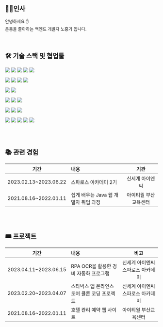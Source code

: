 🙋‍♀인사
---
안녕하세요 ✋ <br>
운동을 졸아하는 백엔드 개발자 노홍기 입니다.<br>
<br><br>

🛠️ 기술 스택 및 협업툴
---
<img src="https://img.shields.io/badge/JAVA-007396?style=for-the-badge&logo=java&logoColor=white"> <img src="https://img.shields.io/badge/Spring-6DB33F?style=for-the-badge&logo=Spring&logoColor=white"> <img src="https://img.shields.io/badge/Spring boot-6DB33F?style=for-the-badge&logo=springboot&logoColor=white"> <img src="https://img.shields.io/badge/Spring Security-6DB33F?style=for-the-badge&logo=SpringSecurity&logoColor=white"> <img src="https://img.shields.io/badge/gradle-02303A?style=for-the-badge&logo=gradle&logoColor=white">

<img src="https://img.shields.io/badge/Mysql-4479A1?style=for-the-badge&logo=Mysql&logoColor=white"> <img src="https://img.shields.io/badge/PostgreSQL-4169E1?style=for-the-badge&logo=Postgresql&logoColor=white"> <img src="https://img.shields.io/badge/Redis-DC382D?style=for-the-badge&logo=Redis&logoColor=white"> <img src="https://img.shields.io/badge/JPA-grey?style=for-the-badge&logo=JAP&logoColor=white"> 

<img src="https://img.shields.io/badge/JSON Web Tokens-000000?style=for-the-badge&logo=Json Web Tokens&logoColor=white"> <img src="https://img.shields.io/badge/Apache Kafka-231F20?style=for-the-badge&logo=Apache Kafka&logoColor=white">   

<img src="https://img.shields.io/badge/Docker-2496ED?style=for-the-badge&logo=Docker&logoColor=white"> <img src="https://img.shields.io/badge/Prometheus-E6522C?style=for-the-badge&logo=Prometheus&logoColor=white"> <img src="https://img.shields.io/badge/Grafana-F46800?style=for-the-badge&logo=Grafana&logoColor=white">

<img src="https://img.shields.io/badge/PostMan-FF6C37?style=for-the-badge&logo=PostMan&logoColor=white"> <img src="https://img.shields.io/badge/Swagger-85EA2D?style=for-the-badge&logo=SWagger&logoColor=white"> <img src="https://img.shields.io/badge/Apache JMeter-D22128?style=for-the-badge&logo=Apache JMeter&logoColor=white">

<img src="https://img.shields.io/badge/Jira-0052CC?style=for-the-badge&logo=Jira&logoColor=white"> <img src="https://img.shields.io/badge/Confluence-172B4D?style=for-the-badge&logo=Confluence&logoColor=white"> <img src="https://img.shields.io/badge/Slack-4A154B?style=for-the-badge&logo=Slack&logoColor=white"> <img src="https://img.shields.io/badge/Notion-000000?style=for-the-badge&logo=Notion&logoColor=white"> <img src="https://img.shields.io/badge/Discord-5865F2?style=for-the-badge&logo=Discord&logoColor=white">

<br><br>
📚 관련 경험
---

|기간|내용|기관|
|---|:---|:---:|
|2023.02.13~2023.06.22| 스파로스 아카데미 2기 | 신세계 아이엔씨 |
|2021.08.16~2022.01.11| 쉽게 배우는 Java 웹 개발자 취업 과정 | 아이티윌 부산교육센터 |

<br><br>
🎟️ 프로젝트
---
|기간|내용|비고|
|---|:---|:---:|
|2023.04.11~2023.06.15| RPA OCR을 활용한 경비 자동화 프로그램 | 신세계 아이엔씨 스파로스 아카데미|
|2023.02.20~2023.04.07| 스타벅스 앱 온라인스토어 클론 코딩 프로젝트 | 신세계 아이엔씨 스파로스 아카데미 |
|2021.08.16~2022.01.11| 호텔 관리 예약 웹 사이트  | 아이티윌 부산교육센터 |
